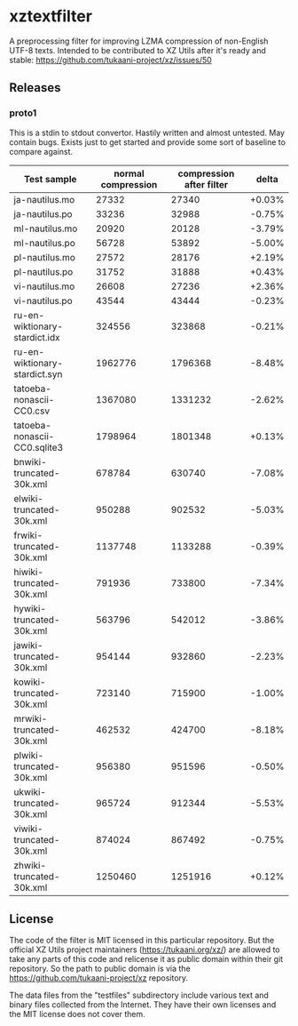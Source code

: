 # xztextfilter
A preprocessing filter for improving LZMA compression of non-English UTF-8 texts. Intended to be contributed to XZ Utils after it's ready and stable: https://github.com/tukaani-project/xz/issues/50

## Releases

### proto1

This is a stdin to stdout convertor. Hastily written and almost untested. May contain bugs. Exists just to get started
and provide some sort of baseline to compare against.

| Test sample                              | normal compression | compression after filter | delta  |
| ---------------------------------------- | ------------------ | ------------------------ | ------ |
| ja-nautilus.mo                           |              27332 |                    27340 | +0.03% |
| ja-nautilus.po                           |              33236 |                    32988 | -0.75% |
| ml-nautilus.mo                           |              20920 |                    20128 | -3.79% |
| ml-nautilus.po                           |              56728 |                    53892 | -5.00% |
| pl-nautilus.mo                           |              27572 |                    28176 | +2.19% |
| pl-nautilus.po                           |              31752 |                    31888 | +0.43% |
| vi-nautilus.mo                           |              26608 |                    27236 | +2.36% |
| vi-nautilus.po                           |              43544 |                    43444 | -0.23% |
| ru-en-wiktionary-stardict.idx            |             324556 |                   323868 | -0.21% |
| ru-en-wiktionary-stardict.syn            |            1962776 |                  1796368 | -8.48% |
| tatoeba-nonascii-CC0.csv                 |            1367080 |                  1331232 | -2.62% |
| tatoeba-nonascii-CC0.sqlite3             |            1798964 |                  1801348 | +0.13% |
| bnwiki-truncated-30k.xml                 |             678784 |                   630740 | -7.08% |
| elwiki-truncated-30k.xml                 |             950288 |                   902532 | -5.03% |
| frwiki-truncated-30k.xml                 |            1137748 |                  1133288 | -0.39% |
| hiwiki-truncated-30k.xml                 |             791936 |                   733800 | -7.34% |
| hywiki-truncated-30k.xml                 |             563796 |                   542012 | -3.86% |
| jawiki-truncated-30k.xml                 |             954144 |                   932860 | -2.23% |
| kowiki-truncated-30k.xml                 |             723140 |                   715900 | -1.00% |
| mrwiki-truncated-30k.xml                 |             462532 |                   424700 | -8.18% |
| plwiki-truncated-30k.xml                 |             956380 |                   951596 | -0.50% |
| ukwiki-truncated-30k.xml                 |             965724 |                   912344 | -5.53% |
| viwiki-truncated-30k.xml                 |             874024 |                   867492 | -0.75% |
| zhwiki-truncated-30k.xml                 |            1250460 |                  1251916 | +0.12% |

## License

The code of the filter is MIT licensed in this particular repository. But the official XZ Utils project
maintainers (https://tukaani.org/xz/) are allowed to take any parts of this code and relicense it as
public domain within their git repository. So the path to public domain is via
the https://github.com/tukaani-project/xz repository.

The data files from the "testfiles" subdirectory include various text and binary files collected
from the Internet. They have their own licenses and the MIT license does not cover them.
